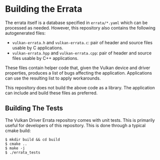 # Building the Errata

The errata itself is a database specified in `errata/*.yaml` which can be processed as needed.
However, this repository also contains the following autogenerated files:

- `vulkan-errata.h` and `vulkan-errata.c`: pair of header and source files usable by C applications.
- `vulkan-errata.hpp` and `vulkan-errata.cpp`: pair of header and source files usable by C++
  applications.

These files contain helper code that, given the Vulkan device and driver properties, produces a list
of bugs affecting the application.  Applications can use the resulting list to apply workarounds.

This repository does not build the above code as a library.  The application can include and build
these files as preferred.

## Building The Tests

The Vulkan Driver Errata repository comes with unit tests.  This is primarily useful for developers
of this repository.  This is done through a typical cmake build:

```
$ mkdir build && cd build
$ cmake ..
$ make -j
$ ./errata_tests
```
